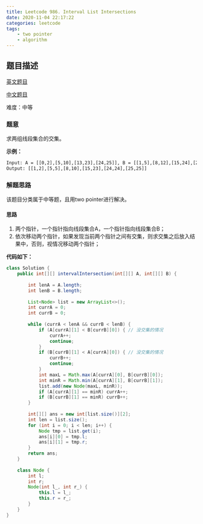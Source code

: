 ```yaml
---
title: Leetcode 986. Interval List Intersections
date: 2020-11-04 22:17:22
categories: leetcode
tags:
	- two pointer
	- algorithm 
---
```



## 题目描述

[英文题目](https://leetcode.com/problems/interval-list-intersections/)

[中文题目](https://leetcode-cn.com/problems/interval-list-intersections/)

难度：中等

### 题意

求两组线段集合的交集。

**示例：**

```txt
Input: A = [[0,2],[5,10],[13,23],[24,25]], B = [[1,5],[8,12],[15,24],[25,26]]
Output: [[1,2],[5,5],[8,10],[15,23],[24,24],[25,25]]
```

### 解题思路

该题目分类属于中等题，且用two pointer进行解决。

#### 思路

1. 两个指针，一个指针指向线段集合A，一个指针指向线段集合B；
2. 依次移动两个指针，如果发现当前两个指针之间有交集，则求交集之后放入结果中，否则，视情况移动两个指针；

**代码如下：**

```java
class Solution {
    public int[][] intervalIntersection(int[][] A, int[][] B) {
        
        int lenA = A.length;
        int lenB = B.length;
        
        List<Node> list = new ArrayList<>();
        int currA = 0;
        int currB = 0;
        
        while (currA < lenA && currB < lenB) {
            if (A[currA][1] < B[currB][0]) { // 没交集的情况
                currA++;
                continue;
            }
            if (B[currB][1] < A[currA][0]) { // 没交集的情况
                currB++;
                continue;
            }
            int maxL = Math.max(A[currA][0], B[currB][0]);
            int minR = Math.min(A[currA][1], B[currB][1]);
            list.add(new Node(maxL, minR));
            if (A[currA][1] == minR) currA++;
            if (B[currB][1] == minR) currB++;
        }
        
        int[][] ans = new int[list.size()][2];
        int len = list.size();
        for (int i = 0; i < len; i++) {
            Node tmp = list.get(i);
            ans[i][0] = tmp.l;
            ans[i][1] = tmp.r;
        }
        return ans;
    }
    
    class Node {
        int l;
        int r;
        Node(int l_, int r_) {
            this.l = l_;
            this.r = r_;
        }
    }
}
```

